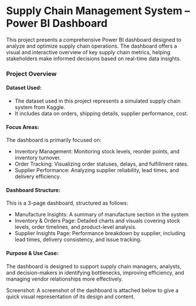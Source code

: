 # Supply Chain Management System – Power BI Dashboard
This project presents a comprehensive Power BI dashboard designed to analyze and optimize supply chain operations. The dashboard offers a visual and interactive overview of key supply chain metrics, helping stakeholders make informed decisions based on real-time data insights.
### Project Overview
#### Dataset Used:
- The dataset used in this project represents a simulated supply chain system from Kaggle.
- It includes data on orders, shipping details, supplier performance, cost.

#### Focus Areas:
The dashboard is primarily focused on:
- Inventory Management: Monitoring stock levels, reorder points, and inventory turnover.
- Order Tracking: Visualizing order statuses, delays, and fulfillment rates.
- Supplier Performance: Analyzing supplier reliability, lead times, and delivery efficiency.

#### Dashboard Structure:
This is a 3-page dashboard, structured as follows:
- Manufacture Insights: A summary of manufacture section in the system
- Inventory & Orders Page: Detailed charts and visuals covering stock levels, order timelines, and product-level analysis.
- Supplier Insights Page: Performance breakdown by supplier, including lead times, delivery consistency, and issue tracking.

#### Purpose & Use Case:
The dashboard is designed to support supply chain managers, analysts, and decision-makers in identifying bottlenecks, improving efficiency, and managing vendor relationships more effectively.

Screenshot:
A screenshot of the dashboard is attached below to give a quick visual representation of its design and content.

